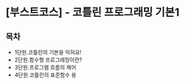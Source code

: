 # [부스트코스] - 코틀린 프로그래밍 기본1


## 목차

* 1단원.코틀린의 기본을 익혀요!
* 2단원.함수형 프로그래밍이란?
* 3단원.프로그램 흐름의 제어
* 4단원.코틀린의 표준함수 용


